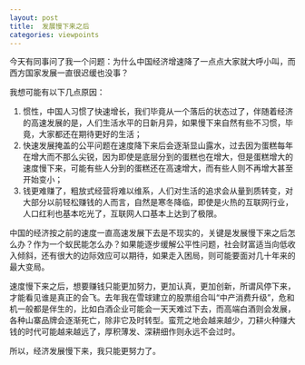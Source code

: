 ```yaml
---
layout: post
title:  发展慢下来之后
categories: viewpoints
---
```

今天有同事问了我一个问题：为什么中国经济增速降了一点点大家就大呼小叫，而西方国家发展一直很迟缓也没事？

我想可能有以下几点原因：

1. 惯性，中国人习惯了快速增长，我们毕竟从一个落后的状态过了，伴随着经济的高速发展的是，人们生活水平的日新月异，如果慢下来自然有些不习惯，毕竟，大家都还在期待更好的生活；
2. 快速发展掩盖的公平问题在速度降下来后会逐渐显山露水，过去因为蛋糕每年在增大而不那么尖锐，因为即使是底层分到的蛋糕也在增大，但是蛋糕增大的速度慢下来，可能有些人分到的蛋糕还在高速增大，而有些人则不再增大甚至开始变小；
3. 钱更难赚了，粗放式经营将难以维系，人们对生活的追求会从量到质转变，对大部分以前轻松赚钱的人而言，自然是寒冬降临，即使是火热的互联网行业，人口红利也基本吃光了，互联网人口基本上达到了极限。

中国的经济按之前的速度一直高速发展下去是不现实的，关键是发展慢下来之后怎么办？作为一个蚁民能怎么办？如果能逐步缓解公平性问题，社会财富适当向低收入倾斜，还有很大的边际效应可以期待，如果走入困局，则可能要面对几十年来的最大变局。

速度慢下来之后，想要赚钱只能更加努力，更加认真，更加创新，所谓风停下来，才能看见谁是真正的会飞。去年我在雪球建立的股票组合叫“中产消费升级”，危和机一般都是伴生的，比如白酒企业可能会一天天难过下去，而高端白酒则会发展，各种山寨品牌会逐渐死亡，除非它及时转型。蛮荒之地会越来越少，刀耕火种赚大钱的时代可能越来越远了，厚积薄发、深耕细作则永远不会过时。

所以，经济发展慢下来，我只能更努力了。

